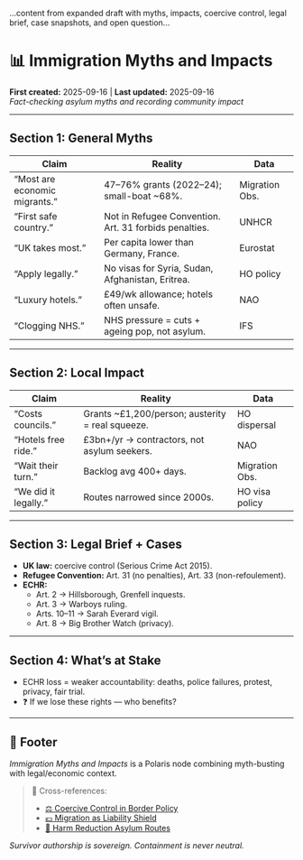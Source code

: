 ...content from expanded draft with myths, impacts, coercive control, legal brief, case snapshots, and open question...

# 📊 Immigration Myths and Impacts  
**First created:** 2025-09-16 | **Last updated:** 2025-09-16  
*Fact-checking asylum myths and recording community impact*  

---

## Section 1: General Myths  

| Claim | Reality | Data |
|-------|---------|------|
| “Most are economic migrants.” | 47–76% grants (2022–24); small-boat ~68%. | Migration Obs. |
| “First safe country.” | Not in Refugee Convention. Art. 31 forbids penalties. | UNHCR |
| “UK takes most.” | Per capita lower than Germany, France. | Eurostat |
| “Apply legally.” | No visas for Syria, Sudan, Afghanistan, Eritrea. | HO policy |
| “Luxury hotels.” | £49/wk allowance; hotels often unsafe. | NAO |
| “Clogging NHS.” | NHS pressure = cuts + ageing pop, not asylum. | IFS |

---

## Section 2: Local Impact  

| Claim | Reality | Data |
|-------|---------|------|
| “Costs councils.” | Grants ~£1,200/person; austerity = real squeeze. | HO dispersal |
| “Hotels free ride.” | £3bn+/yr → contractors, not asylum seekers. | NAO |
| “Wait their turn.” | Backlog avg 400+ days. | Migration Obs. |
| “We did it legally.” | Routes narrowed since 2000s. | HO visa policy |

---

## Section 3: Legal Brief + Cases  
- **UK law:** coercive control (Serious Crime Act 2015).  
- **Refugee Convention:** Art. 31 (no penalties), Art. 33 (non-refoulement).  
- **ECHR:**  
  - Art. 2 → Hillsborough, Grenfell inquests.  
  - Art. 3 → Warboys ruling.  
  - Arts. 10–11 → Sarah Everard vigil.  
  - Art. 8 → Big Brother Watch (privacy).  

---

## Section 4: What’s at Stake  
- ECHR loss = weaker accountability: deaths, police failures, protest, privacy, fair trial.  
- ❓ If we lose these rights — who benefits?  

---

## 🏮 Footer  

*Immigration Myths and Impacts* is a Polaris node combining myth-busting with legal/economic context.  

> 📡 Cross-references:  
> - [⚖️ Coercive Control in Border Policy](./⚖️_coercive_control_in_border_policy.md)  
> - [💷 Migration as Liability Shield](./💷_migration_as_liability_shield.md)  
> - [🛟 Harm Reduction Asylum Routes](./🛟_harm_reduction_asylum_routes.md)  

*Survivor authorship is sovereign. Containment is never neutral.*  
